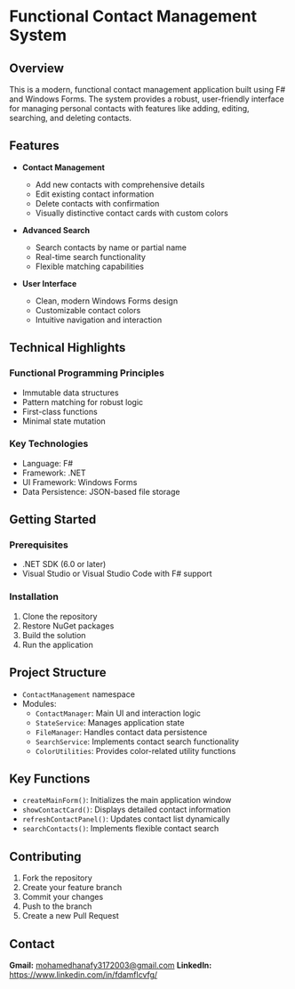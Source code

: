 # Functional Contact Management System

## Overview

This is a modern, functional contact management application built using F# and Windows Forms. The system provides a robust, user-friendly interface for managing personal contacts with features like adding, editing, searching, and deleting contacts.

## Features

- **Contact Management**
  - Add new contacts with comprehensive details
  - Edit existing contact information
  - Delete contacts with confirmation
  - Visually distinctive contact cards with custom colors

- **Advanced Search**
  - Search contacts by name or partial name
  - Real-time search functionality
  - Flexible matching capabilities

- **User Interface**
  - Clean, modern Windows Forms design
  - Customizable contact colors
  - Intuitive navigation and interaction

## Technical Highlights

### Functional Programming Principles
- Immutable data structures
- Pattern matching for robust logic
- First-class functions
- Minimal state mutation

### Key Technologies
- Language: F#
- Framework: .NET
- UI Framework: Windows Forms
- Data Persistence: JSON-based file storage

## Getting Started

### Prerequisites
- .NET SDK (6.0 or later)
- Visual Studio or Visual Studio Code with F# support

### Installation
1. Clone the repository
2. Restore NuGet packages
3. Build the solution
4. Run the application

## Project Structure

- `ContactManagement` namespace
- Modules:
  - `ContactManager`: Main UI and interaction logic
  - `StateService`: Manages application state
  - `FileManager`: Handles contact data persistence
  - `SearchService`: Implements contact search functionality
  - `ColorUtilities`: Provides color-related utility functions

## Key Functions

- `createMainForm()`: Initializes the main application window
- `showContactCard()`: Displays detailed contact information
- `refreshContactPanel()`: Updates contact list dynamically
- `searchContacts()`: Implements flexible contact search

## Contributing

1. Fork the repository
2. Create your feature branch
3. Commit your changes
4. Push to the branch
5. Create a new Pull Request


## Contact

**Gmail:** mohamedhanafy3172003@gmail.com
**LinkedIn:** https://www.linkedin.com/in/fdamflcvfg/
